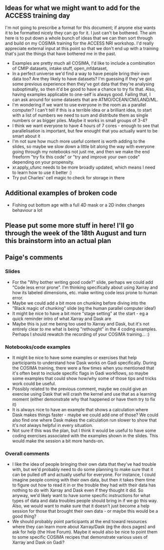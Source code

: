 ## Ideas for what we might want to add for the ACCESS training day

I'm not going to prescribe a format for this document; if anyone else wants it to be formatted nicely they can go for it. I just can't be bothered.
The aim here is to put down a whole bunch of ideas that we can then sort through and build on my COSIMA training for the ACCESS NRI workshop. 
I'd really appreciate external input at this point so that we don't end up with a training that's just the things that have bothered me in the past.

* Examples are pretty much all COSIMA, I'd like to include a combination of CMIP datasets, intake stuff, open_mfdataset,
* In a perfect universe we'd find a way to have people bring their own data too? Are they likely to have datasets? 
I'm guessing if they've got some previous experience then they've got data that they're analysing suboptimally, so then it'd be good to have a 
chance to try fix that. Also, having examples applicable to one-self is always good. Failing that, I can ask around for some datasets that are ATMO/OCEAN/CM/LAND/ML.
* I'm wondering if we want to use everyone in the room as a parallel computer? I can't tell if this is a terrible idea or a brilliant idea, to start with a list of numbers we need
  to sum and distribute them as single numbers or as bigger piles. Maybe it works in small groups of 3-4?
* I think we want everyone to have 4 hours of 7 cores - enough to see that parallelisation is important, but few enought that you actually want to be smart about it
* I'm not sure how much more useful content is worth adding to the slides, so maybe we slow down a little bit along the way with everyone going through my notebooks not just me, 
and then we make the end freeform "try fix this code" or "try and improve your own code" depending on your propensity.
* xr.apply_ufunc needs to be more broadly updated, which means I need to learn how to use it better :)
* Try put Charles' cell magic to check for storage in there



## Additional examples of broken code
* Fishing out bottom age with a full 4D mask or a 2D index changes behaviour a lot


## Please put some more stuff in here! I'll go through the week of the 18th August and turn this brainstorm into an actual plan

## Paige's comments

### Slides

* For the "Why bother writing good code?" slide, perhaps we could add "Code less error prone". I'm thinking specifically about using Xarray and how its labeled dimensions, etc. make writing code less prone to human error.
* Maybe we could add a bit more on chunking before diving into the "Black magic of chunking" slide (eg the human parallel computer idea!)
* It might be nice to have a bit more "stage setting" at the start - eg a quick reminder intro of what Xarray and Dask are
* Maybe this is just me being too used to Xarray and Dask, but it's not entirely clear to me what is being "rethought" in the 4 coding examples. Perhaps I should rewatch the recording of your COSIMA training... :)

### Notebooks/code examples

* It might be nice to have some examples or exercises that help participants to understand how Dask works on Gadi specifically. During the COSIMA training, there were a few times when you mentioned that it's often best to include specific flags in Gadi workflows, so maybe some examples that could show how/why some of those tips and tricks work could be useful.
* Possibly related to the previous comment, maybe we could give an exercise using Dask that will crash the kernel and use that as a learning moment (either demonstrate why that happened or have them try to fix it)
* It is always nice to have an example that shows a calculation where Dask makes things faster - maybe we could add one of those? We could also find one where Dask makes the calculation run slower to show that it's not always helpful in every situation.
* Not sure if this was the plan, but I think it would be useful to have some coding exercises associated with the examples shown in the slides. This would make the session a bit more hands-on.

### Overall comments
* I like the idea of people bringing their own data that they've had trouble with, but we'd probably need to do some planning to make sure that it can be pulled off and actually useful for everyone. For instance, I could imagine people coming with their own data, but then it takes them time to figure out how to read it in or the trouble they had with their data has nothing to do with Xarray and Dask even if they thought it did. So anyway, we'd likely want to have some specific instructions for what types of data and data troubles people should bring in if we go this way. Also, we would want to make sure that it doesn't just become a help session for those that brought their own data - or maybe this would be a good thing?
* We should probably point participants at the end toward resources where they can learn more about Xarray/Dask (eg the docs pages) and ask for help (the Hive Forum). Maybe it would also be nice to point them to some specific COSIMA recipes that demonstrate various uses of Xarray and Dask on Gadi?
